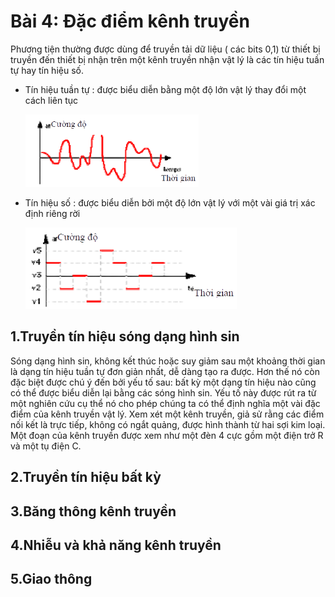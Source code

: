# Bài 4: Đặc điểm kênh truyền

Phương tiện thường được dùng để truyền tải dữ liệu ( các bits 0,1) từ thiết bị truyền đến thiết bị nhận trên một kênh truyền nhận vật lý là các tín hiệu tuần tự hay tín hiệu số.

- Tín hiệu tuần tự : được biểu diễn bằng một độ lớn vật lý thay đổi một cách liên tục
  
  <img title="" src="https://raw.githubusercontent.com/Zenfection/Image/master/2021/08/08-18-46-31-234823040_273026324628300_5557193176557605092_n-removebg-preview.png" alt="234823040_273026324628300_5557193176557605092_n-removebg-preview.png" width="277">

- Tín hiệu số : được biểu diễn bởi một độ lớn vật lý với một vài giá trị xác định riêng rời
  
  <img src="https://raw.githubusercontent.com/Zenfection/Image/master/2021/08/08-18-46-39-234584828_787800478559718_2802878916160774006_n-removebg-preview.png" title="" alt="234584828_787800478559718_2802878916160774006_n-removebg-preview.png" width="338">

## 1.Truyền tín hiệu sóng dạng hình sin

Sóng dạng hình sin, không kết thúc hoặc suy giảm sau một khoảng thời gian là dạng tín hiệu tuần tự đơn giản nhất, dễ dàng tạo ra được. Hơn thế nó còn đặc biệt được chú ý đến bởi yếu tố sau: bất kỳ một dạng tín hiệu nào cũng có thể được biểu diễn lại bằng các sóng hình sin. Yếu tố này được rút ra từ một nghiên cứu cụ thể nó cho phép chúng ta có thể định nghĩa một vài đặc điểm của kênh truyền vật lý.
Xem xét một kênh truyền, giả sử rằng các điểm nối kết là trực tiếp, không có ngắt quảng, được hình thành từ hai sợi kim loại. Một đoạn của kênh truyền được xem như một đèn 4 cực gồm một điện trở R và một tụ điện C.



## 2.Truyền tín hiệu bất kỳ



## 3.Băng thông kênh truyền



## 4.Nhiễu và khả năng kênh truyền



## 5.Giao thông


